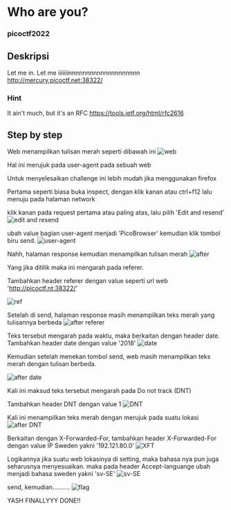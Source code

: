 # Who are you?
### picoctf2022

## Deskripsi 
Let me in. Let me iiiiiiinnnnnnnnnnnnnnnnnnnn http://mercury.picoctf.net:38322/

### Hint 
It ain't much, but it's an RFC https://tools.ietf.org/html/rfc2616

## Step by step
Web menampilkan tulisan merah seperti dibawah ini
![web](https://github.com/yowsevanz/images/blob/main/Who%20are%20you%3F/web.png)

Hal ini merujuk pada user-agent pada sebuah web 

Untuk menyelesaikan challenge ini lebih mudah jika menggunakan firefox

Pertama seperti biasa buka inspect, dengan klik kanan atau ctrl+f12 lalu menuju pada halaman network 

klik kanan pada request pertama atau paling atas, lalu pilih 'Edit and resend' 
![edit and resend](https://github.com/yowsevanz/images/blob/main/Who%20are%20you%3F/edit%20and%20resend.png)


ubah value bagian user-agent menjadi 'PicoBrowser'
kemudian klik tombol biru send. 
![user-agent](https://github.com/yowsevanz/images/blob/main/Who%20are%20you%3F/user-agent.png)

Nahh, halaman response kemudian menampilkan tulisan merah
![after](https://github.com/yowsevanz/images/blob/main/Who%20are%20you%3F/after%20user-agent.png)


Yang jika ditilik maka ini mengarah pada referer. 

Tambahkan header referer dengan value seperti url web 'http://picoctf.nt:38322/'

![ref](http://github.com/yowsevanz/images/blob/main/Who%20are%20you%3F/referer.png)

Setelah di send, halaman response masih menampilkan teks merah yang tulisannya berbeda
![after referer](https://github.com/yowsevanz/images/blob/main/Who%20are%20you%3F/after%20referer.png)

Teks tersebut mengarah pada waktu, maka berkaitan dengan header date. Tambahkan header date dengan value '2018'
![date](https://github.com/yowsevanz/images/blob/main/Who%20are%20you%3F/Date.png)

Kemudian setelah menekan tombol send, web masih menampilkan teks merah dengan tulisan berbeda. 

![after date](https://github.com/yowsevanz/images/blob/main/Who%20are%20you%3F/after%20date.png)

Kali ini maksud teks tersebut mengarah pada Do not track (DNT) 

Tambahkan header DNT dengan value 1
![DNT](https://github.com/yowsevanz/images/blob/main/Who%20are%20you%3F/DNT.png)

Kali ini menampilkan teks merah dengan merujuk pada suatu lokasi 
![after DNT](https://github.com/yowsevanz/images/blob/main/Who%20are%20you%3F/after%20DNT.png)

Berkaitan dengan X-Forwarded-For, tambahkan header X-Forwarded-For dengan value IP Sweden yakni '192.121.80.0'
![XFT](https://github.com/yowsevanz/images/blob/main/Who%20are%20you%3F/XFT.png)

Logikannya jika suatu web lokasinya di setting, maka bahasa nya pun juga seharusnya menyesuaikan. maka pada header Accept-languange ubah menjadi bahasa sweden yakni 'sv-SE' 
![sv-SE](https://github.com/yowsevanz/images/blob/main/Who%20are%20you%3F/accept-languange.png)

send, kemudian..........
![flag](https://github.com/yowsevanz/images/blob/main/Who%20are%20you%3F/flag.png)

YASH FINALLYYY DONE!!





